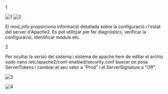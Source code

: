 1

![1](https://github.com/PabloEspinosaCastillo/despliegue-de-aplicaciones-web/assets/144775391/b597d6d7-a92a-4c8b-b535-668d730fc73f)
![2](https://github.com/PabloEspinosaCastillo/despliegue-de-aplicaciones-web/assets/144775391/10eb7466-fe05-46d3-bca2-b60db811585f)

El mod_info proporciona informació detallada sobre la configuració i l'estat del server d'Apache2. Es pot utilitzar per fer diagnóstics, verificar la configuració, identificar móduls etc. 

2

Per ocultar la versió del sistema i sistema de apache hem de editar el archiu sudo nano /etc/apache2/conf-enabled/security.conf buscar on posa ServerTokens i cambiar el seu valor a "Prod" i el ServerSignature a "Off".

![3](https://github.com/PabloEspinosaCastillo/despliegue-de-aplicaciones-web/assets/144775391/7abdb87b-57d1-4aef-96f0-7fd5fb6a82ea)

![4](https://github.com/PabloEspinosaCastillo/despliegue-de-aplicaciones-web/assets/144775391/b5a11325-474b-4e04-b5ef-4590d4e9e256)
